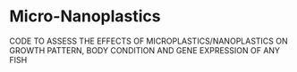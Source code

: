 # Micro-Nanoplastics
CODE TO ASSESS THE EFFECTS OF MICROPLASTICS/NANOPLASTICS ON GROWTH PATTERN, BODY CONDITION AND GENE EXPRESSION OF ANY FISH
